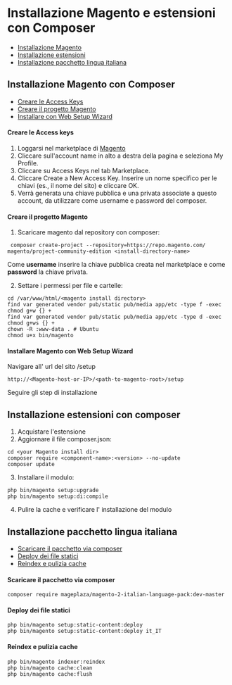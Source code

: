 # Installazione Magento e estensioni con Composer

 - [Installazione Magento](https://github.com/ortoDev/magento-with-composer#installazione-magento-con-composer)
 - [Installazione estensioni](https://github.com/ortoDev/magento-with-composer#installazione-estensioni-con-composer)
 - [Installazione pacchetto lingua italiana](https://github.com/ortoDev/magento-with-composer/blob/master/README.md#installazione-pacchetto-lingia-italiana)

## Installazione Magento con Composer
- [Creare le Access Keys](https://github.com/ortoDev/magento-with-composer#creare-le-access-keys)
- [Creare il progetto Magento](https://github.com/ortoDev/magento-with-composer#creare-il-progetto-magento)
- [Installare con Web Setup Wizard](https://github.com/ortoDev/magento-with-composer#installare-magento-con-web-setup-wizard)

#### Creare le Access keys

1. Loggarsi nel marketplace di [Magento](https://marketplace.magento.com)
2. Cliccare sull'account name in alto a destra della pagina e seleziona My Profile.
3. Cliccare su Access Keys nel tab Marketplace.
4. Cliccare Create a New Access Key. Inserire un nome specifico per le chiavi (es., il nome del sito) e cliccare OK.
5. Verrà generata una chiave pubblica e una privata associate a questo account, da utilizzare come username e password del composer.


#### Creare il progetto Magento
1. Scaricare magento dal repository con composer:

```
 composer create-project --repository=https://repo.magento.com/ magento/project-community-edition <install-directory-name>
```
Come **username** inserire la chiave pubblica creata nel marketplace e come **password** la chiave privata.

2. Settare i permessi per file e cartelle: 
```
cd /var/www/html/<magento install directory>
find var generated vendor pub/static pub/media app/etc -type f -exec chmod g+w {} +
find var generated vendor pub/static pub/media app/etc -type d -exec chmod g+ws {} +
chown -R :www-data . # Ubuntu
chmod u+x bin/magento
```

#### Installare Magento con Web Setup Wizard

Navigare all' url del sito /setup
```
http://<Magento-host-or-IP>/<path-to-magento-root>/setup
```
Seguire gli step di installazione

## Installazione estensioni con composer

1. Acquistare l'estensione
2. Aggiornare il file composer.json:
```
cd <your Magento install dir>
composer require <component-name>:<version> --no-update
composer update
```
3. Installare il modulo: 
```
php bin/magento setup:upgrade
php bin/magento setup:di:compile
```
4. Pulire la cache e verificare l' installazione del modulo

## Installazione pacchetto lingua italiana

- [Scaricare il pacchetto via composer](https://github.com/ortoDev/magento-with-composer/blob/master/README.md#scaricare-il-pacchetto-via-composer)
- [Deploy dei file statici](https://github.com/ortoDev/magento-with-composer/blob/master/README.md#deploy-dei-file-statici)
- [Reindex e pulizia cache](https://github.com/ortoDev/magento-with-composer/blob/master/README.md#reindex-e-pulizia-cache)

#### Scaricare il pacchetto via composer
```
composer require mageplaza/magento-2-italian-language-pack:dev-master
```

#### Deploy dei file statici
```
php bin/magento setup:static-content:deploy
php bin/magento setup:static-content:deploy it_IT
```

#### Reindex e pulizia cache
```
php bin/magento indexer:reindex
php bin/magento cache:clean
php bin/magento cache:flush
```
